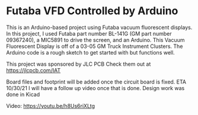 # Futaba VFD Controlled by Arduino
This is an Arduino-based project using Futaba vacuum fluorescent displays.  In this project, I used Futaba part number BL-141G (GM part number 09367240), a MIC5891 to drive the screen, and an Arduino. This Vacuum Fluorescent Display is off of a 03-05 GM Truck Instrument Clusters. The Arduino code is a rough sketch to get started with but functions well. 

This project was sponsored by JLC PCB Check them out at https://jlcpcb.com/IAT 

Board files and footprint will be added once the circuit board is fixed.  ETA 10/30/21 I will have a follow up video once that is done.
Design work was done in Kicad

Video: https://youtu.be/h8Us6riXLtg
